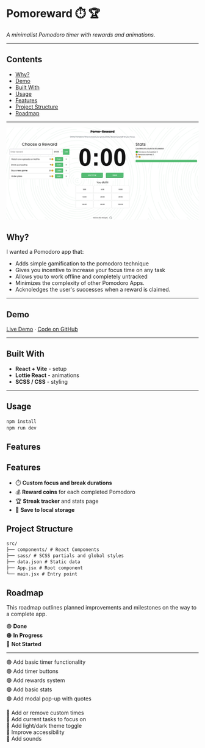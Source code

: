 # Pomoreward ⏱️ 🏆

_A minimalist Pomodoro timer with rewards and animations._

---

## Contents

- [Why?](#why)
- [Demo](#demo)
- [Built With](#built-with)
- [Usage](#usage)
- [Features](#features)
- [Project Structure](#project-structure)
- [Roadmap](#roadmap)

---

![](https://github.com/bengera/pomo-reward/blob/master/screenshot-desktop.png?raw=true)

## Why?

I wanted a Pomodoro app that:

- Adds simple gamification to the pomodoro technique
- Gives you incentive to increase your focus time on any task
- Allows you to work offline and completely untracked
- Minimizes the complexity of other Pomodoro Apps.
- Acknoledges the user's successes when a reward is claimed.

---

## Demo

[Live Demo](https://pomo-reward-v1.netlify.app) · [Code on GitHub](https://github.com/bengera/pomo-reward)

---

## Built With

- **React + Vite** - setup
- **Lottie React** - animations
- **SCSS / CSS** - styling

---

## Usage

```bash
npm install
npm run dev
```

## Features

## Features

- ⏱️ **Custom focus and break durations**
- 💰 **Reward coins** for each completed Pomodoro
- 🏆 **Streak tracker** and stats page
- 🧠 **Save to local storage**

## Project Structure

```
src/
├── components/ # React Components
├── sass/ # SCSS partials and global styles
├── data.json # Static data
├── App.jsx # Root component
└── main.jsx # Entry point
```

## Roadmap

This roadmap outlines planned improvements and milestones on the way to a complete app.

🟢 **Done**  
🟠 **In Progress**  
🔴 **Not Started**

---

🟢 Add basic timer functionality  
🟢 Add timer buttons  
🟢 Add rewards system  
🟢 Add basic stats  
🟢 Add modal pop-up with quotes

🔴 Add or remove custom times  
🔴 Add current tasks to focus on  
🔴 Add light/dark theme toggle  
🔴 Improve accessibility  
🔴 Add sounds
